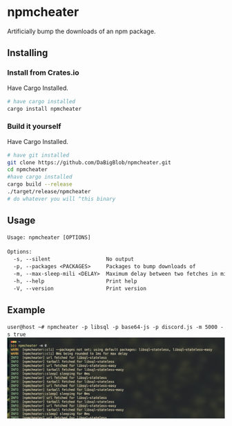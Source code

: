 # npmcheater
Artificially bump the downloads of an npm package.

## Installing

### Install from Crates.io
Have Cargo Installed.
```bash
# have cargo installed
cargo install npmcheater
```

### Build it yourself
Have Cargo Installed.
```bash
# have git installed
git clone https://github.com/DaBigBlob/npmcheater.git
cd npmcheater
#have cargo installed
cargo build --release
./target/release/npmcheater
# do whatever you will ^this binary
```

## Usage
```txt
Usage: npmcheater [OPTIONS]

Options:
  -s, --silent                  No output
  -p, --packages <PACKAGES>     Packages to bump downloads of
  -m, --max-sleep-mili <DELAY>  Maximum delay between two fetches in miliseconds
  -h, --help                    Print help
  -V, --version                 Print version
```

## Example
`user@host ~# npmcheater -p libsql -p base64-js -p discord.js -m 5000 -s true`
![demo output](./demo.png)
